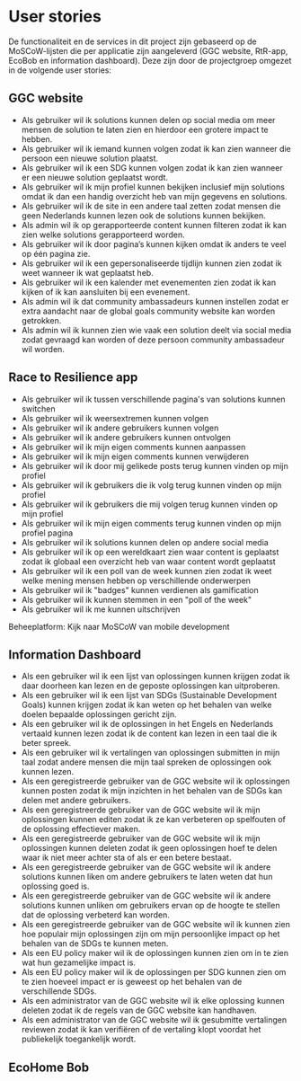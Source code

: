 # User stories

De functionaliteit en de services in dit project zijn gebaseerd op de MoSCoW-lijsten die per applicatie zijn aangeleverd (GGC website, RtR-app, EcoBob en information dashboard). Deze zijn door de projectgroep omgezet in de volgende user stories:

## GGC website

- Als gebruiker wil ik solutions kunnen delen op social media om meer mensen de solution te laten zien en hierdoor een grotere impact te hebben. 
- Als gebruiker wil ik iemand kunnen volgen zodat ik kan zien wanneer die persoon een nieuwe solution plaatst.
- Als gebruiker wil ik een SDG kunnen volgen zodat ik kan zien wanneer er een nieuwe solution geplaatst wordt. 
- Als gebruiker wil ik mijn profiel kunnen bekijken inclusief mijn solutions omdat ik dan een handig overzicht heb van mijn gegevens en solutions. 
- Als gebruiker wil ik de site in een andere taal zetten zodat mensen die geen Nederlands kunnen lezen ook de solutions kunnen bekijken. 
- Als admin wil ik op gerapporteerde content kunnen filteren zodat ik kan zien welke solutions gerapporteerd worden.
- Als gebruiker wil ik door pagina’s kunnen kijken omdat ik anders te veel op één pagina zie. 
- Als gebruiker wil ik een gepersonaliseerde tijdlijn kunnen zien zodat ik weet wanneer ik wat geplaatst heb. 
- Als gebruiker wil ik een kalender met evenementen zien zodat ik kan kijken of ik kan aansluiten bij een evenement. 
- Als admin wil ik dat community ambassadeurs kunnen instellen zodat er extra aandacht naar de global goals community website kan worden getrokken.  
- Als admin wil ik kunnen zien wie vaak een solution deelt via social media zodat gevraagd kan worden of deze persoon community ambassadeur wil worden.

## Race to Resilience app
- Als gebruiker wil ik tussen verschillende pagina's van solutions kunnen switchen
- Als gebruiker wil ik weersextremen kunnen volgen
- Als gebruiker wil ik andere gebruikers kunnen volgen
- Als gebruiker wil ik andere gebruikers kunnen ontvolgen
- Als gebruiker wil ik mijn eigen comments kunnen aanpassen
- Als gebruiker wil ik mijn eigen comments kunnen verwijderen
- Als gebruiker wil ik door mij gelikede posts terug kunnen vinden op mijn profiel
- Als gebruiker wil ik gebruikers die ik volg terug kunnen vinden op mijn profiel
- Als gebruiker wil ik gebruikers die mij volgen terug kunnen vinden op mijn profiel
- Als gebruiker wil ik mijn eigen comments terug kunnen vinden op mijn profiel pagina
- Als gebruiker wil ik solutions kunnen delen op andere social media
- Als gebruiker wil ik op een wereldkaart zien waar content is geplaatst zodat ik globaal een overzicht heb van waar content wordt geplaatst
- Als gebruiker wil ik een poll van de week kunnen zien zodat ik weet welke mening mensen hebben op verschillende onderwerpen
- Als gebruiker wil ik "badges" kunnen verdienen als gamification
- Als gebruiker wil ik kunnen stemmen in een "poll of the week" 
- Als gebruiker wil ik me kunnen uitschrijven

Beheeplatform: Kijk naar MoSCoW van mobile development

## Information Dashboard

- Als een gebruiker wil ik een lijst van oplossingen kunnen krijgen zodat ik daar doorheen kan lezen en de geposte oplossingen kan uitproberen.
- Als een gebruiker wil ik een lijst van SDGs (Sustainable Development Goals) kunnen krijgen zodat ik kan weten op het behalen van welke doelen bepaalde oplossingen gericht zijn.
- Als een gebruiker wil ik de oplossingen in het Engels en Nederlands vertaald kunnen lezen zodat ik de content kan lezen in een taal die ik beter spreek.
- Als een gebruiker wil ik vertalingen van oplossingen submitten in mijn taal zodat andere mensen die mijn taal spreken de oplossingen ook kunnen lezen.
- Als een geregistreerde gebruiker van de GGC website wil ik oplossingen kunnen posten zodat ik mijn inzichten in het behalen van de SDGs kan delen met andere gebruikers.
- Als een geregistreerde gebruiker van de GGC website wil ik mijn oplossingen kunnen editen zodat ik ze kan verbeteren op spelfouten of de oplossing effectiever maken.
- Als een geregistreerde gebruiker van de GGC website wil ik mijn oplossingen kunnen deleten zodat ik geen oplossingen hoef te delen waar ik niet meer achter sta of als er een betere bestaat.
- Als een geregistreerde gebruiker van de GGC website wil ik andere solutions kunnen liken om andere gebruikers te laten weten dat hun oplossing goed is.
- Als een geregistreerde gebruiker van de GGC website wil ik andere solutions kunnen unliken om gebruikers ervan op de hoogte te stellen dat de oplossing verbeterd kan worden.
- Als een geregistreerde gebruiker van de GGC website wil ik kunnen zien hoe populair mijn oplossingen zijn om mijn persoonlijke impact op het behalen van de SDGs te kunnen meten.
- Als een EU policy maker wil ik de oplossingen kunnen zien om in te zien wat hun gezamelijke impact is.
- Als een EU policy maker wil ik de oplossingen per SDG kunnen zien om te zien hoeveel impact er is geweest op het behalen van de verschillende SDGs.
- Als een administrator van de GGC website wil ik elke oplossing kunnen deleten zodat ik de regels van de GGC website kan handhaven.
- Als een administrator van de GGC website wil ik gesubmitte vertalingen reviewen zodat ik kan verifiëren of de vertaling klopt voordat het publiekelijk toegankelijk wordt.

## EcoHome Bob
